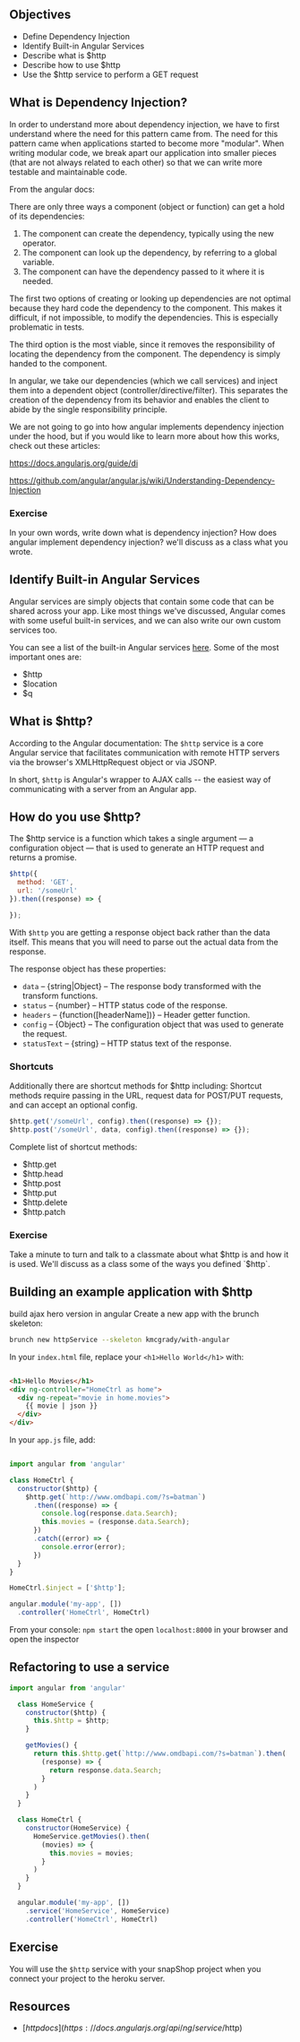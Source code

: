 ## Objectives

* Define Dependency Injection
* Identify Built-in Angular Services
* Describe what is $http
* Describe how to use $http
* Use the $http service to perform a GET request

## What is Dependency Injection?

In order to understand more about dependency injection, we have to first understand where the need for this pattern came from. The need for this pattern came when applications started to become more "modular". When writing modular code, we break apart our application into smaller pieces (that are not always related to each other) so that we can write more testable and maintainable code.

From the angular docs:

There are only three ways a component (object or function) can get a hold of its dependencies:

1. The component can create the dependency, typically using the new operator.
1. The component can look up the dependency, by referring to a global variable.
1. The component can have the dependency passed to it where it is needed.

The first two options of creating or looking up dependencies are not optimal because they hard code the dependency to the component. This makes it difficult, if not impossible, to modify the dependencies. This is especially problematic in tests.

The third option is the most viable, since it removes the responsibility of locating the dependency from the component. The dependency is simply handed to the component.

In angular, we take our dependencies (which we call services) and inject them into a dependent object (controller/directive/filter). This separates the creation of the dependency from its behavior and enables the client to abide by the single responsibility principle.

We are not going to go into how angular implements dependency injection under the hood, but if you would like to learn more about how this works, check out these articles:

https://docs.angularjs.org/guide/di

https://github.com/angular/angular.js/wiki/Understanding-Dependency-Injection

### Exercise
In your own words, write down what is dependency injection? How does angular implement dependency injection? we'll discuss as a class what you wrote.

## Identify Built-in Angular Services
Angular services are simply objects that contain some code that can be shared across your app. Like most things we've discussed, Angular comes with some useful built-in services, and we can also write our own custom services too.

You can see a list of the built-in Angular services [here](https://docs.angularjs.org/api/ng/service). Some of the most important ones are:

* $http
* $location
* $q

## What is $http?
According to the Angular documentation:
The `$http` service is a core Angular service that facilitates communication with remote HTTP servers via the browser's XMLHttpRequest object or via JSONP.

In short, `$http` is Angular's wrapper to AJAX calls -- the easiest way of communicating with a server from an Angular app.

## How do you use $http?

The $http service is a function which takes a single argument — a configuration object — that is used to generate an HTTP request and returns a promise.

```js
$http({
  method: 'GET',
  url: '/someUrl'
}).then((response) => {

});
  ```
  With `$http` you are getting a response object back rather than the data itself. This means that you will need to parse out the actual data from the response.

The response object has these properties:

  * `data` – {string|Object} – The response body transformed with the transform functions.
  * `status` – {number} – HTTP status code of the response.
  * `headers` – {function([headerName])} – Header getter function.
  * `config` – {Object} – The configuration object that was used to generate the request.
  * `statusText` – {string} – HTTP status text of the response.

### Shortcuts

Additionally there are shortcut methods for $http including:
Shortcut methods require passing in the URL, request data for POST/PUT requests, and can accept an optional config.

```js
$http.get('/someUrl', config).then((response) => {});
$http.post('/someUrl', data, config).then((response) => {});
```

Complete list of shortcut methods:

* $http.get
* $http.head
* $http.post
* $http.put
* $http.delete
* $http.patch

### Exercise

Take a minute to turn and talk to a classmate about what $http is and how it is used. We'll discuss as a class some of the ways you defined `$http`.

## Building an example application with $http

build ajax hero version in angular
Create a new app with the brunch skeleton:
```sh
brunch new httpService --skeleton kmcgrady/with-angular
```

In your `index.html` file, replace your `<h1>Hello World</h1>` with:

```html

<h1>Hello Movies</h1>
<div ng-controller="HomeCtrl as home">
  <div ng-repeat="movie in home.movies">
    {{ movie | json }}
  </div>
</div>

```

In your `app.js` file, add:

```js

import angular from 'angular'

class HomeCtrl {
  constructor($http) {
    $http.get(`http://www.omdbapi.com/?s=batman`)
      .then((response) => {
        console.log(response.data.Search);
        this.movies = (response.data.Search);
      })
      .catch((error) => {
        console.error(error);
      })
  }
}

HomeCtrl.$inject = ['$http'];

angular.module('my-app', [])
  .controller('HomeCtrl', HomeCtrl)

```
From your console:
`npm start` the open `localhost:8000` in your browser and open the inspector



## Refactoring to use a service

```js
import angular from 'angular'

  class HomeService {
    constructor($http) {
      this.$http = $http;
    }

    getMovies() {
      return this.$http.get(`http://www.omdbapi.com/?s=batman`).then(
        (response) => {
          return response.data.Search;
        }
      )
    }
  }

  class HomeCtrl {
    constructor(HomeService) {
      HomeService.getMovies().then(
        (movies) => {
          this.movies = movies;
        }
      )
    }
  }

  angular.module('my-app', [])
    .service('HomeService', HomeService)
    .controller('HomeCtrl', HomeCtrl)

```

## Exercise
You will use the `$http` service with your snapShop project when you connect your project to the heroku server.

## Resources

* [$http docs](https://docs.angularjs.org/api/ng/service/$http)
